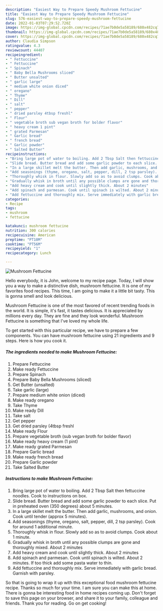 ```yaml
---
description: "Easiest Way to Prepare Speedy Mushroom Fettucine"
title: "Easiest Way to Prepare Speedy Mushroom Fettucine"
slug: 576-easiest-way-to-prepare-speedy-mushroom-fettucine
date: 2022-01-03T07:29:52.720Z
image: https://img-global.cpcdn.com/recipes/71ae7b0de5a58189/680x482cq70/mushroom-fettucine-recipe-main-photo.jpg
thumbnail: https://img-global.cpcdn.com/recipes/71ae7b0de5a58189/680x482cq70/mushroom-fettucine-recipe-main-photo.jpg
cover: https://img-global.cpcdn.com/recipes/71ae7b0de5a58189/680x482cq70/mushroom-fettucine-recipe-main-photo.jpg
author: Claudia Simpson
ratingvalue: 4.3
reviewcount: 44407
recipeingredient:
- " Fettuccine"
- " Fettuccine"
- " Spinach"
- " Baby Bella Mushrooms sliced"
- " Butter unsalted"
- " garlic large"
- " medium white onion diced"
- " oregano"
- " Thyme"
- " Dill"
- " salt"
- " pepper"
- " dried parsley 4tbsp freshl"
- " Flour"
- " vegetable broth sub vegan broth for bolder flavor"
- " heavy cream 1 pint"
- " grated Parmesan"
- " Garlic bread"
- " french bread"
- " Garlic powder"
- " Salted Butter"
recipeinstructions:
- "Bring large pot of water to boiling. Add 2 Tbsp Salt then fettuccine noodles. Cook to instructions on box."
- "Slide bread. Butter bread and add some garlic powder to each slice. Put in preheated oven (350 degrees) about 5 minutes."
- "In a large skillet melt the butter. Then add garlic, mushrooms, and onion. Cook until tender (approx 5 minutes)."
- "Add seasonings (thyme, oregano, salt, pepper, dill, 2 tsp parsley). Cook for around 1 additional minute."
- "Thoroughly whisk in flour. Slowly add so as to avoid clumps. Cook about 1 minute."
- "Gradually whisk in broth until any possible clumps are gone and thoroughly mixed. About 2 minutes"
- "Add heavy cream and cook until slightly thick. About 2 minutes"
- "Add spinach and parmesan. Cook until spinach is wilted. About 2 minutes. If too thick add some pasta water to thin."
- "Add fettuccine and thoroughly mix. Serve immediately with garlic bread. Garnish with parsley."
categories:
- Recipe
tags:
- mushroom
- fettucine

katakunci: mushroom fettucine 
nutrition: 300 calories
recipecuisine: American
preptime: "PT10M"
cooktime: "PT56M"
recipeyield: "1"
recipecategory: Lunch

---
```



![Mushroom Fettucine](https://img-global.cpcdn.com/recipes/71ae7b0de5a58189/680x482cq70/mushroom-fettucine-recipe-main-photo.jpg)

Hello everybody, it is John, welcome to my recipe page. Today, I will show you a way to make a distinctive dish, mushroom fettucine. It is one of my favorites food recipes. This time, I am going to make it a little bit tasty. This is gonna smell and look delicious.



Mushroom Fettucine is one of the most favored of recent trending foods in the world. It is simple, it's fast, it tastes delicious. It is appreciated by millions every day. They are fine and they look wonderful. Mushroom Fettucine is something that I've loved my whole life.


To get started with this particular recipe, we have to prepare a few components. You can have mushroom fettucine using 21 ingredients and 9 steps. Here is how you cook it.

<!--inarticleads1-->

##### The ingredients needed to make Mushroom Fettucine:

1. Prepare  Fettuccine
1. Make ready  Fettuccine
1. Prepare  Spinach
1. Prepare  Baby Bella Mushrooms (sliced)
1. Get  Butter (unsalted)
1. Take  garlic (large)
1. Prepare  medium white onion (diced)
1. Make ready  oregano
1. Take  Thyme
1. Make ready  Dill
1. Take  salt
1. Get  pepper
1. Get  dried parsley (4tbsp freshl
1. Make ready  Flour
1. Prepare  vegetable broth (sub vegan broth for bolder flavor)
1. Make ready  heavy cream (1 pint)
1. Make ready  grated Parmesan
1. Prepare  Garlic bread
1. Make ready  french bread
1. Prepare  Garlic powder
1. Take  Salted Butter




<!--inarticleads2-->

##### Instructions to make Mushroom Fettucine:

1. Bring large pot of water to boiling. Add 2 Tbsp Salt then fettuccine noodles. Cook to instructions on box.
1. Slide bread. Butter bread and add some garlic powder to each slice. Put in preheated oven (350 degrees) about 5 minutes.
1. In a large skillet melt the butter. Then add garlic, mushrooms, and onion. Cook until tender (approx 5 minutes).
1. Add seasonings (thyme, oregano, salt, pepper, dill, 2 tsp parsley). Cook for around 1 additional minute.
1. Thoroughly whisk in flour. Slowly add so as to avoid clumps. Cook about 1 minute.
1. Gradually whisk in broth until any possible clumps are gone and thoroughly mixed. About 2 minutes
1. Add heavy cream and cook until slightly thick. About 2 minutes
1. Add spinach and parmesan. Cook until spinach is wilted. About 2 minutes. If too thick add some pasta water to thin.
1. Add fettuccine and thoroughly mix. Serve immediately with garlic bread. Garnish with parsley.




So that is going to wrap it up with this exceptional food mushroom fettucine recipe. Thanks so much for your time. I am sure you can make this at home. There is gonna be interesting food in home recipes coming up. Don't forget to save this page on your browser, and share it to your family, colleague and friends. Thank you for reading. Go on get cooking!
